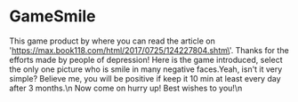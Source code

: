 # GameSmile
This game product by where you can read the article on \'https://max.book118.com/html/2017/0725/124227804.shtm\'.
Thanks for the efforts made by people of depression!
Here is the game introduced, select the only one picture who is smile in many negative faces.Yeah, isn't it very simple?
Believe me, you will be positive if keep it 10 min at least every day after 3 months.\n
Now come on hurry up! Best wishes to you!\n
